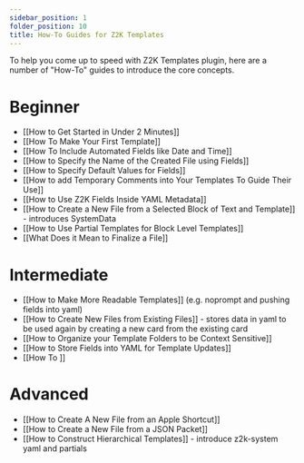 ```yaml
---
sidebar_position: 1
folder_position: 10
title: How-To Guides for Z2K Templates
---
```

 To help you come up to speed with Z2K Templates plugin, here are a number of "How-To" guides to introduce the core concepts.

# Beginner
- [[How to Get Started in Under 2 Minutes]]
- [[How To Make Your First Template]]
- [[How To Include Automated Fields like Date and Time]]
- [[How to Specify the Name of the Created File using Fields]]
- [[How to Specify Default Values for Fields]]
- [[How to add Temporary Comments into Your Templates To Guide Their Use]]
- [[How to Use Z2K Fields Inside YAML Metadata]]
- [[How to Create a New File from a Selected Block of Text and Template]] - introduces SystemData
- [[How to Use Partial Templates for Block Level Templates]]
- [[What Does it Mean to Finalize a File]]

# Intermediate
- [[How to Make More Readable Templates]] (e.g. noprompt and pushing fields into yaml)
- [[How to Create New Files from Existing Files]] - stores data in yaml to be used again by creating a new card from the existing card
- [[How to Organize your Template Folders to be Context Sensitive]]
- [[How to Store Fields into YAML for Template Updates]]
- [[How To ]]

# Advanced
- [[How to Create A New File from an Apple Shortcut]]
- [[How to Create a New File from a JSON Packet]]
- [[How to Construct Hierarchical Templates]] - introduce z2k-system yaml and partials

